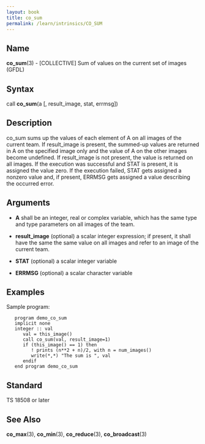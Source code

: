 ```yaml
---
layout: book
title: co_sum
permalink: /learn/intrinsics/CO_SUM
---
```

## __Name__

__co\_sum__(3) - \[COLLECTIVE\] Sum of values on the current set of images
(GFDL)

## __Syntax__

call __co\_sum__(a \[, result\_image, stat, errmsg\])

## __Description__

co\_sum sums up the values of each element of A on all images of the
current team. If result\_image is present, the summed-up values are
returned in A on the specified image only and the value of A on the
other images become undefined. If result\_image is not present, the
value is returned on all images. If the execution was successful and
STAT is present, it is assigned the value zero. If the execution failed,
STAT gets assigned a nonzero value and, if present, ERRMSG gets assigned
a value describing the occurred error.

## __Arguments__

  - __A__
    shall be an integer, real or complex variable, which has the same
    type and type parameters on all images of the team.

  - __result\_image__
    (optional) a scalar integer expression; if present, it shall have
    the same the same value on all images and refer to an image of the
    current team.

  - __STAT__
    (optional) a scalar integer variable

  - __ERRMSG__
    (optional) a scalar character variable

## __Examples__

Sample program:

```
   program demo_co_sum
   implicit none
   integer :: val
      val = this_image()
      call co_sum(val, result_image=1)
      if (this_image() == 1) then
         ! prints (n**2 + n)/2, with n = num_images()
         write(*,*) "The sum is ", val
      endif
   end program demo_co_sum
```

## __Standard__

TS 18508 or later

## __See Also__

__co\_max__(3), __co\_min__(3), __co\_reduce__(3), __co\_broadcast__(3)
